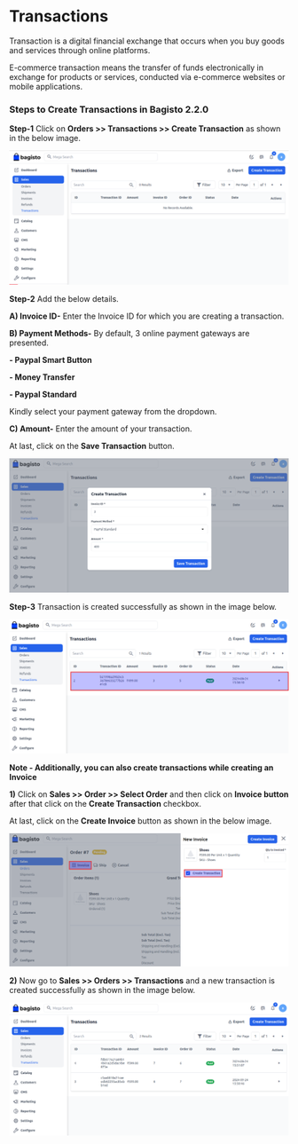# Transactions

Transaction is a digital financial exchange that occurs when you buy goods and services through online platforms. 

E-commerce transaction means the transfer of funds electronically in exchange for products or services, conducted via e-commerce websites or mobile applications.

### Steps to Create Transactions in Bagisto 2.2.0

**Step-1** Click on **Orders >> Transactions >> Create Transaction** as shown in the below image.

 ![Create Transactions](../../assets/2.2.0/images/orders/createTransaction.png)

**Step-2** Add the below details.

**A) Invoice ID-** Enter the Invoice ID for which you are creating a transaction.

**B) Payment Methods-** By default, 3 online payment gateways are presented.

**- Paypal Smart Button**

**- Money Transfer**

**- Paypal Standard**

Kindly select your payment gateway from the dropdown.

**C) Amount-** Enter the amount of your transaction.

At last, click on the **Save Transaction** button.

 ![Create Transactions](../../assets/2.2.0/images/orders/saveTransaction.png)

**Step-3** Transaction is created successfully as shown in the image below.

 ![Create Transactions](../../assets/2.2.0/images/orders/transactionGrid.png)

**Note - Additionally, you can also create transactions while creating an Invoice**

**1)** Click on **Sales >> Order >> Select Order** and then click on **Invoice button** after that click on the **Create Transaction** checkbox.

At last, click on the **Create Invoice** button as shown in the below image.

 ![Create Transactions](../../assets/2.2.0/images/orders/other.png)

**2)** Now go to **Sales >> Orders >> Transactions** and a new transaction is created successfully as shown in the image below.

 ![Create Transactions](../../assets/2.2.0/images/orders/transactionOutput.png)


